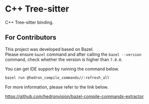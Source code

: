 # C++ Tree-sitter

C++ Tree-sitter binding.

## For Contributors

This project was developed based on Bazel.  
Please ensure `bazel` command and after calling the `bazel --version` command, check whether the version is higher than `7.0.0`.  

You can get IDE support by running the command below.  

```sh
bazel run @hedron_compile_commands//:refresh_all
```

For more information, please refer to the link below.  

https://github.com/hedronvision/bazel-compile-commands-extractor
